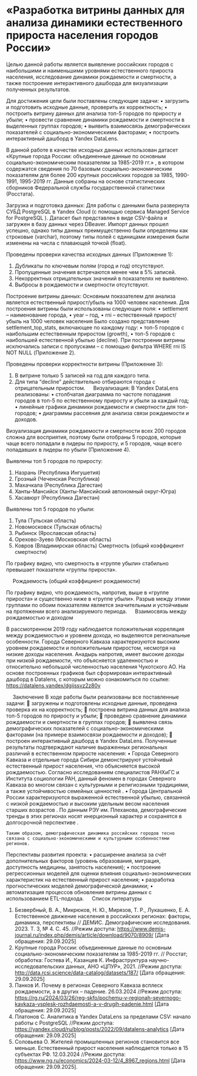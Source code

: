 # «Разработка витрины данных для анализа динамики естественного прироста населения городов России»

Целью данной работы является выявление российских городов с наибольшими и наименьшими уровнями естественного прироста населения, исследование динамики рождаемости и смертности, а также построение интерактивного дашборда для визуализации полученных результатов. 

Для достижения цели были поставлены следующие задачи:
•	загрузить и подготовить исходные данные, проверить их корректность;
•	построить витрину данных для анализа топ-5 городов по приросту и убыли;
•	провести сравнение динамики рождаемости и смертности в выделенных группах городов;
•	выявить взаимосвязь демографических показателей с социально-экономическими факторами;
•	построить интерактивный дашборд в Yandex DataLens.

В данной работе в качестве исходных данных использован датасет «Крупные города России: объединенные данные по основным социально-экономическим показателям за 1985-2019 гг.» , в котором содержатся сведения по 70 базовым социально-экономическим показателям для более 200 крупных российских городов за 1985, 1990-1991, 1995-2019 гг. Данные собраны на основе статистических сборников Федеральной службы государственной статистики (Росстата).


Загрузка и подготовка данных:
Для работы с данными была развернута СУБД PostgreSQL в Yandex Cloud (с помощью сервиса Managed Service for PostgreSQL ). Датасет был представлен в виде CSV-файла и загружен в базу данных через DBeaver. Импорт данных прошел успешно, однако типы данных преимущественно были определены как строковые (varchar), поэтому типы полей с единицами измерения были изменены на числа с плавающей точкой (float).

Проведены проверки качества исходных данных (Приложение 1):
1)	Дубликаты по ключевым полям (город и год) отсутствуют.
2)	Пропущенные значения встречаются менее чем в 5% записей.
3)	Некорректных отрицательных значений в показателях не выявлено.
4)	Выбросы в рождаемости и смертности отсутствуют.


Построение витрины данных:
Основным показателем для анализа является естественный прирост/убыль на 1000 человек населения. Для построения витрины были использованы следующие поля:
•	settlement – наименование города,
•	year – год, 
•	rni – естественный прирост/убыль на 1000 человек населения
	Было создано представление settlement_top_stats, включающее по каждому году:
•	топ-5 городов с наибольшим естественным приростом (growth),
•	топ-5 городов с наибольшей естественной убылью (decline).
При построении витрины исключались записи с пропусками – с помощью фильтра WHERE rni IS NOT NULL (Приложение 2).

Проведены проверки корректности витрины (Приложение 3):
1)	В витрине только 5 записей на год для каждого типа.
2)	Для типа “decline” действительно отбираются города с отрицательным          приростом.
	 
	Визуализация: 
В Yandex DataLens реализованы:
•	столбчатая диаграмма по частоте попадания городов в топ-5 по естественному приросту и убыли за каждый год;
•	линейные графики динамики рождаемости и смертности для топ-городов;
•	диаграммы рассеяния для анализа связи рождаемости и доходов.

 

 

Визуализация динамики рождаемости и смертности всех 200 городов сложна для восприятия, поэтому были отобраны 5 городов, которые чаще всего попадали в лидеры по приросту, и 5 городов, чаще всего попадавших в лидеры по убыли (Приложение 4).

Выявлены топ 5 городов по приросту:
1.	Назрань (Республика Ингушетия)
2.	Грозный (Чеченская Республика)
3.	Махачкала (Республика Дагестан)
4.	Ханты-Мансийск (Ханты-Мансийский автономный округ-Югра)
5.	Хасавюрт (Республика Дагестан)


Выявлены топ 5 городов по убыли:
1.	Тула (Тульская область)
2.	Новомосковск (Тульская область)
3.	Рыбинск (Ярославская область)
4.	Орехово-Зуево (Московская область)
5.	Ковров (Владимирская область)
Смертность (общий коэффициент смертности)
 
По графику видно, что смертность в «группе убыли» стабильно превышает показатели «группы прироста».

 
Рождаемость (общий коэффициент рождаемости)
 
По графику видно, что рождаемость, напротив, выше в «группе прироста» и существенно ниже в «группе убыли».
Разрыв между этими группами по обоим показателям является значительным и устойчивым на протяжении всего анализируемого периода.
 
Взаимосвязь между рождаемостью и доходом

 
В рассмотренном 2019 году наблюдается положительная корреляция между рождаемостью и уровнем дохода, но выделяются региональные особенности. Города Северного Кавказа характеризуются высоким уровнем рождаемости и положительным приростом, несмотря на низкие доходы населения. Анадырь напротив, имеет высокие доходы при низкой рождаемости, что объясняется удаленностью и относительно небольшой численностью населения Чукотского АО.
На основе построенных графиков был сформирован интерактивный дашборд в Datalens, с которым можно ознакомиться по ссылке: https://datalens.yandex/dgijssvz2z80y 

 
Заключение
	В ходе работы были реализованы все поставленные задачи: 
	загружены и подготовлены исходные данные, проведена проверка их на корректность;
	построена витрина данных для анализа топ-5 городов по приросту и убыли;
	проведено сравнение динамики рождаемости и смертности в группах городов;
	выявлена связь демографических показателей с социально-экономическими факторами (на примере взаимосвязи рождаемости и доходов);
	построен интерактивный дашборд в Yandex DataLens.
Полученные результаты подтверждают наличие выраженных региональных различий в естественном приросте населения:
•	Города Северного Кавказа и отдельные города Сибири демонстрируют устойчивый естественный прирост населения, что объясняется высокой рождаемостью. Согласно исследованиям специалистов РАНХиГС и Института социологии РАН, данный феномен в городах Северного Кавказа во многом связан с культурными и религиозными традициями, а также устойчивостью семейных ценностей .
•	Города Центральной России характеризуются выраженной естественной убылью, связанной с низкой рождаемостью и высоким удельным весом населения старших возрастов . По данным РЭУ им. Плеханова, демографические тренды в этих регионах носят инерционный характер и сохранятся в долгосрочной перспективе .

	Таким образом, демографическая динамика российских городов тесно связана с социально-экономическими и культурными особенностями регионов. 
Перспективы развития проекта:
•	расширение анализа за счёт дополнительных факторов (уровень образования, миграция, доступность медицины, занятость населения);
•	построение регрессионных моделей для оценки влияния социально-экономических характеристик на естественный прирост населения;
•	разработка прогностических моделей демографической динамики;
•	автоматизация процессов обновления витрины данных с использованием ETL-подхода.
 
Список литературы
1.	Безвербный, В. А., Микрюков, Н. Ю., Мирязов, Т. Р., Лукашенко, Е. А. Естественное движение населения в российских регионах: факторы, динамика, перспективы // ДЕМИС. Демографические исследования. 2023. Т. 3, № 4. С. 45. //Режим доступа: https://www.demis-journal.ru/index.php/demis/article/download/9070/8909/ [Дата обращения: 29.09.2025]
2.	Крупные города России: объединенные данные по основным социально-экономическим показателям за 1985-2019 гг. // Росстат; обработка: Гостева И., Казанцев К. Инфраструктура научно-исследовательских данных, АНО «ЦПУР», 2021. //Режим доступа: http://data.rcsi.science/data-catalog/datasets/187/ [Дата обращения: 29.09.2025]
3.	Панков И. Почему в регионах Северного Кавказа всплеск рождаемости, а в других – падение. 26.03.2024 //Режим доступа: https://rg.ru/2024/03/26/reg-skfo/pochemu-v-regionah-severnogo-kavkaza-vsplesk-rozhdaemosti-a-v-drugih-padenie.html [Дата обращения: 29.09.2025]
4.	Платонов С. Аналитика в Yandex DataLens за пределами CSV: начало работы с PostgreSQL //Режим доступа: https://yandex.cloud/ru/blog/posts/2022/09/datalens-analytics [Дата обращения: 29.09.2025]
5.	Соловьева О. Жителей промышленных регионов становится все меньше. Естественный прирост населения наблюдается только в 15 субъектах РФ. 12.03.2024 //Режим доступа: https://www.ng.ru/economics/2024-03-12/4_8967_regions.html [Дата обращения: 29.09.2025]. 
